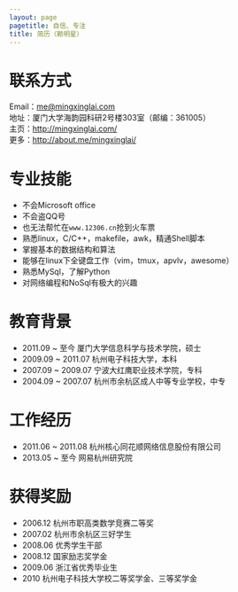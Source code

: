 ```yaml
---
layout: page
pagetitle: 自信、专注
title: 简历（赖明星）
---
```


# 联系方式

Email：me@mingxinglai.com  
地址：厦门大学海韵园科研2号楼303室（邮编：361005）  
主页：<http://mingxinglai.com/>  
更多：<http://about.me/mingxinglai/>  

# 专业技能

- 不会Microsoft office
- 不会盗QQ号
- 也无法帮忙在`www.12306.cn`抢到火车票
- 熟悉linux，C/C++，makefile，awk，精通Shell脚本
- 掌握基本的数据结构和算法
- 能够在linux下全键盘工作（vim，tmux，apvlv，awesome）
- 熟悉MySql，了解Python
- 对网络编程和NoSql有极大的兴趣

# 教育背景

- 2011.09 ~ 至今    厦门大学信息科学与技术学院，硕士
- 2009.09 ~ 2011.07 杭州电子科技大学，本科
- 2007.09 ~ 2009.07 宁波大红鹰职业技术学院，专科
- 2004.09 ~ 2007.07 杭州市余杭区成人中等专业学校，中专

# 工作经历

- 2011.06 ~ 2011.08 杭州核心同花顺网络信息股份有限公司
- 2013.05 ~ 至今    网易杭州研究院

# 获得奖励

- 2006.12 杭州市职高类数学竞赛二等奖
- 2007.02 杭州市余杭区三好学生
- 2008.06 优秀学生干部
- 2008.12 国家励志奖学金
- 2009.06 浙江省优秀毕业生
- 2010    杭州电子科技大学校二等奖学金、三等奖学金

